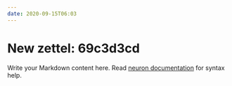 ```yaml
---
date: 2020-09-15T06:03
---
```


# New zettel: 69c3d3cd

Write your Markdown content here. Read [neuron documentation](https://neuron.zettel.page/2011404.html) for syntax help.

